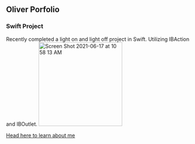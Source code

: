 ## Oliver Porfolio


### Swift Project

Recently completed a light on and light off project in Swift. Utilizing IBAction and IBOutlet.
<img width="229" alt="Screen Shot 2021-06-17 at 10 58 13 AM" src="https://user-images.githubusercontent.com/61804430/122422165-ee7b5b00-cf5a-11eb-9cc5-19201359cc4d.png">

<a href="/about-me.md">Head here to learn about me</a>
